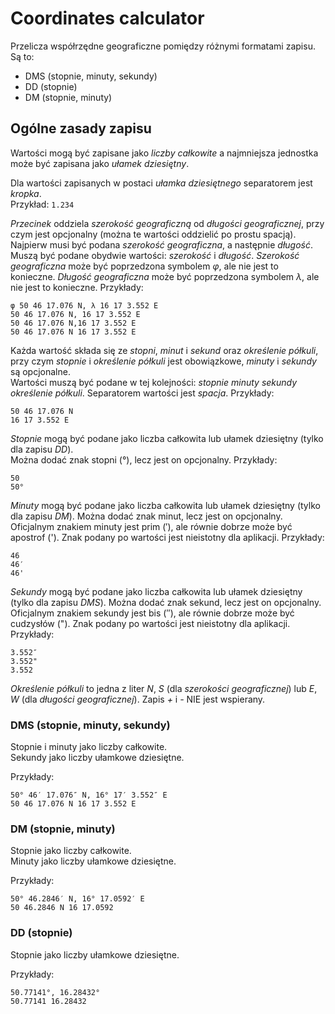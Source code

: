 # Coordinates calculator

Przelicza współrzędne geograficzne pomiędzy różnymi formatami zapisu. Są to:

- DMS (stopnie, minuty, sekundy)
- DD (stopnie)
- DM (stopnie, minuty)

## Ogólne zasady zapisu

Wartości mogą być zapisane jako *liczby całkowite* a najmniejsza jednostka może być zapisana jako *ułamek dziesiętny*.

Dla wartości zapisanych w postaci *ułamka dziesiętnego* separatorem jest *kropka*.  
Przykład: `1.234`

*Przecinek* oddziela *szerokość geograficzną* od *długości geograficznej*, przy czym jest opcjonalny (można te wartości oddzielić po prostu spacją).  
Najpierw musi być podana *szerokość geograficzna*, a następnie *długość*.  
Muszą być podane obydwie wartości: *szerokość* i *długość*.
*Szerokość geograficzna* może być poprzedzona symbolem *φ*, ale nie jest to konieczne.
*Długość geograficzna* może być poprzedzona symbolem *λ*, ale nie jest to konieczne.
Przykłady:  
```
φ 50 46 17.076 N, λ 16 17 3.552 E
50 46 17.076 N, 16 17 3.552 E
50 46 17.076 N,16 17 3.552 E
50 46 17.076 N 16 17 3.552 E
```

Każda wartość składa się ze *stopni*, *minut* i *sekund* oraz *określenie półkuli*, przy czym *stopnie* i *określenie półkuli* jest obowiązkowe, *minuty* i *sekundy* są opcjonalne.  
Wartości muszą być podane w tej kolejności: *stopnie* *minuty* *sekundy* *określenie półkuli*.
Separatorem wartości jest *spacja*.
Przykłady:  
```
50 46 17.076 N
16 17 3.552 E
```

*Stopnie* mogą być podane jako liczba całkowita lub ułamek dziesiętny (tylko dla zapisu *DD*).  
Można dodać znak stopni (°), lecz jest on opcjonalny.
Przykłady:  
```
50
50°
```

*Minuty* mogą być podane jako liczba całkowita lub ułamek dziesiętny (tylko dla zapisu *DM*).
Można dodać znak minut, lecz jest on opcjonalny.
Oficjalnym znakiem minuty jest prim (′), ale równie dobrze może być apostrof ('). Znak podany po wartości jest nieistotny dla aplikacji.
Przykłady:  
```
46
46′
46'
```

*Sekundy* mogą być podane jako liczba całkowita lub ułamek dziesiętny (tylko dla zapisu *DMS*).
Można dodać znak sekund, lecz jest on opcjonalny.
Oficjalnym znakiem sekundy jest bis (″), ale równie dobrze może być cudzysłów ("). Znak podany po wartości jest nieistotny dla aplikacji.
Przykłady:  
```
3.552″
3.552"
3.552
```

*Określenie półkuli* to jedna z liter *N*, *S* (dla *szerokości geograficznej*) lub *E*, *W* (dla *długości geograficznej*).
Zapis *+* i *-* NIE jest wspierany.

### DMS (stopnie, minuty, sekundy)

Stopnie i minuty jako liczby całkowite.  
Sekundy jako liczby ułamkowe dziesiętne.

Przykłady:  
```
50° 46′ 17.076″ N, 16° 17′ 3.552″ E
50 46 17.076 N 16 17 3.552 E
```

### DM (stopnie, minuty)

Stopnie jako liczby całkowite.  
Minuty jako liczby ułamkowe dziesiętne.

Przykłady:  
```
50° 46.2846′ N, 16° 17.0592′ E
50 46.2846 N 16 17.0592
```

### DD (stopnie)

Stopnie jako liczby ułamkowe dziesiętne.

Przykłady:  
```
50.77141°, 16.28432°
50.77141 16.28432
```
